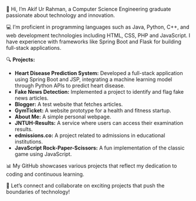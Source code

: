 👋 Hi, I’m Akif Ur Rahman, a Computer Science Engineering graduate passionate about technology and innovation.

💻 I’m proficient in programming languages such as Java, Python, C++, and web development technologies including HTML, CSS, PHP and JavaScript. I have experience with frameworks like Spring Boot and Flask for building full-stack applications.

🔍 **Projects:**
- **Heart Disease Prediction System:** Developed a full-stack application using Spring Boot and JSP, integrating a machine learning model through Python APIs to predict heart disease.
- **Fake News Detection:** Implemented a project to identify and flag fake news articles.
- **Blogger:** A test website that fetches articles.
- **GymTicket:** A website prototype for a health and fitness startup.
- **About Me:** A simple personal webpage.
- **JNTUH-Results:** A service where users can access their examination results.
- **edmissions.co:** A project related to admissions in educational institutions.
- **JavaScript Rock-Paper-Scissors:** A fun implementation of the classic game using JavaScript.

📊 My GitHub showcases various projects that reflect my dedication to coding and continuous learning.

🚀 Let’s connect and collaborate on exciting projects that push the boundaries of technology!
